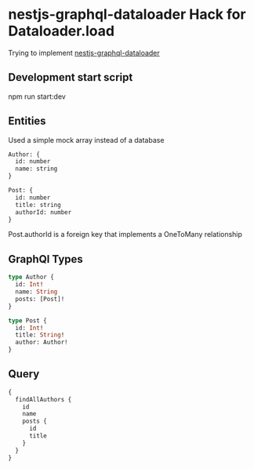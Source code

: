 # nestjs-graphql-dataloader Hack for Dataloader.load

Trying to implement [nestjs-graphql-dataloader](https://github.com/TreeMan360/nestjs-graphql-dataloader)

## Development start script

npm run start:dev

## Entities

Used a simple mock array instead of a database

```graphql
Author: {
  id: number
  name: string
}
```

```graphql
Post: {
  id: number
  title: string
  authorId: number
}
```

Post.authorId is a foreign key that implements a OneToMany relationship

## GraphQl Types

```graphql
type Author {
  id: Int!
  name: String
  posts: [Post]!
}
```

```graphql
type Post {
  id: Int!
  title: String!
  author: Author!
}
```

## Query

```graphql
{
  findAllAuthors {
    id
    name
    posts {
      id
      title
    }
  }
}
```
